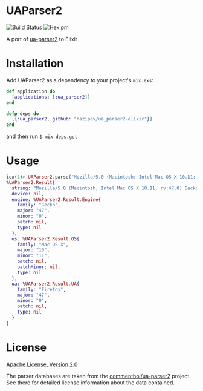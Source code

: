 # UAParser2

[![Build Status](https://travis-ci.org/nazipov/ua_parser2-elixir.svg?branch=master)](https://travis-ci.org/nazipov/ua_parser2-elixir)
[![Hex pm](https://img.shields.io/hexpm/v/ua_parser2.svg?style=flat)](https://hex.pm/packages/ua_parser2)

A port of [ua-parser2](https://www.npmjs.com/package/ua-parser2) to Elixir

# Installation

Add UAParser2 as a dependency to your project's `mix.exs`:

```elixir
def application do
  [applications: [:ua_parser2]]
end

defp deps do
  [{:ua_parser2, github: "nazipov/ua_parser2-elixir"}]
end
```

and then run `$ mix deps.get`

# Usage

```elixir
iex(1)> UAParser2.parse("Mozilla/5.0 (Macintosh; Intel Mac OS X 10.11; rv:47.0) Gecko/20100101 Firefox/47.0")
%UAParser2.Result{
  string: "Mozilla/5.0 (Macintosh; Intel Mac OS X 10.11; rv:47.0) Gecko/20100101 Firefox/47.0",
  device: nil,
  engine: %UAParser2.Result.Engine{
    family: "Gecko", 
    major: "47", 
    minor: "0",
    patch: nil, 
    type: nil
  },
  os: %UAParser2.Result.OS{
    family: "Mac OS X", 
    major: "10", 
    minor: "11",
    patch: nil, 
    patchMinor: nil, 
    type: nil
  },
  ua: %UAParser2.Result.UA{
    family: "Firefox", 
    major: "47", 
    minor: "0", 
    patch: nil, 
    type: nil
  }
}
```

# License

[Apache License, Version 2.0](http://www.apache.org/licenses/LICENSE-2.0)

The parser databases are taken from the [commenthol/ua-parser2](https://github.com/commenthol/ua-parser2) project. See there for detailed license information about the data contained.
